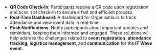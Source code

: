 - **QR Code Check-In**: Participants receive a QR code upon registration and scan it at check-in to ensure a fast and efficient process.
- **Real-Time Dashboard**: A dashboard for Organisateurs to track attendance and view event data in real-time.
- **Push Notifications**: Notify participants about important updates and reminders, keeping them informed and engaged.
These solutions will help address the challenges related to **event registration**, **attendance tracking**, **logistics management**, and **communication** for the **IT Wave event**.

